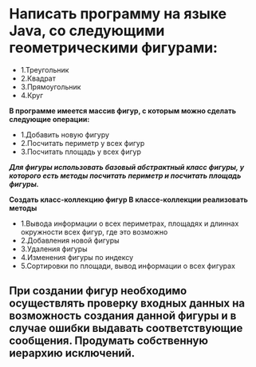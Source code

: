 # Написать программу на языке Java, со следующими геометрическими фигурами:
* 1.Треугольник
* 2.Квадрат
* 3.Прямоугольник
* 4.Круг

**В программе имеется массив фигур, с которым можно сделать следующие операции:**
* 1.Добавить новую фигуру
* 2.Посчитать периметр у всех фигур
* 3.Посчитать площадь у всех фигур

**_Для фигуры использовать базовый абстрактный класс фигуры, у которого есть методы посчитать периметр и посчитать площадь фигуры._**

**Создать класс-коллекцию фигур В классе-коллекции реализовать методы**
* 1.Вывода информации о всех периметрах, площадях и длиннах окружности всех фигур, где это возможно
* 2.Добавления новой фигуры
* 3.Удаления фигуры
* 4.Изменения фигуры по индексу
* 5.Сортировки по площади, вывод информации о всех фигурах

## При создании фигур необходимо осуществлять проверку входных данных на возможность создания данной фигуры и в случае ошибки выдавать соответствующие сообщения. Продумать собственную иерархию исключений. 